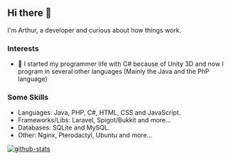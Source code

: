 ## Hi there 👋

I'm Arthur, a developer and curious about how things work.

### Interests

- 💬 I started my programmer life with C# because of Unity 3D and now I program in several other languages (Mainly the Java and the PhP language)

### Some Skills

* Languages: Java, PHP, C#, HTML, CSS and JavaScript.
* Frameworks/Libs: Laravel, Spigot/Bukkit and more...
* Databases: SQLite and MySQL.
* Other: Nginx, Pterodactyl, Ubuntu and more...

[![github-stats]](https://github.com/TakuiasH)

<!-- Config -->

[github-stats]: https://github-readme-stats.vercel.app/api?username=TakuiasH
[github]: https://github.com/TakuiasH
